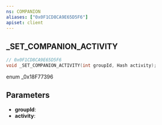 ```yaml
---
ns: COMPANION
aliases: ["0x0F1CD8CA9E65D5F6"]
apiset: client
---
```

## _SET_COMPANION_ACTIVITY

```c
// 0x0F1CD8CA9E65D5F6
void _SET_COMPANION_ACTIVITY(int groupId, Hash activity);
```

enum _0x18F77396

## Parameters
* **groupId**:
* **activity**: